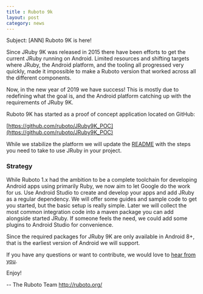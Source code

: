 ```yaml
---
title : Ruboto 9k
layout: post
category: news
---
```

Subject: [ANN] Ruboto 9K is here!

Since JRuby 9K was released in 2015 there have been efforts to get the current JRuby running on Android.
Limited resources and shifting targets where JRuby, the Android platform, and the tooling all progressed
very quickly, made it impossible to make a Ruboto version that worked across all the different components.

Now, in the new year of 2019 we have success!  This is mostly due to redefining what the goal is, and the
Android platform catching up with the requirements of JRuby 9K.

Ruboto 9K has started as a proof of concept application located on GitHub:

[https://github.com/ruboto/JRuby9K_POC](https://github.com/ruboto/JRuby9K_POC)

While we stabilize the platform we will update the
[README](https://github.com/ruboto/JRuby9K_POC/README)
with the steps you need to take to use JRuby in your project.

### Strategy

While Ruboto 1.x had the ambition to be a complete toolchain for developing Android apps using primarily
Ruby, we now aim to let Google do the work for us.  Use Android Studio to create and develop your apps and
add JRuby as a regular dependency.  We will offer some guides and sample code to get you started, but the
basic setup is really simple.
Later we will collect the most common integration code into a maven package you can add alongside started
JRuby.
If someone feels the need, we could add some plugins to Android Studio for convenience.

Since the required packages for JRuby 9K are only available in Android 8+, that is the earliest version of
Android we will support.

If you have any questions or want to contribute, we would love to [hear from you](/community.html).

Enjoy!


--
The Ruboto Team
http://ruboto.org/
